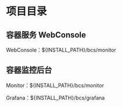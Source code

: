 # 项目目录

## 容器服务 WebConsole

WebConsole：\${INSTALL_PATH}/bcs/monitor

## 容器监控后台

Monitor：\${INSTALL_PATH}/bcs/monitor

Grafana：\${INSTALL_PATH}/bcs/grafana
